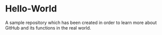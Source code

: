 # Hello-World
A sample repository which has been created in order to learn more about GitHub and its functions in the real world. 

